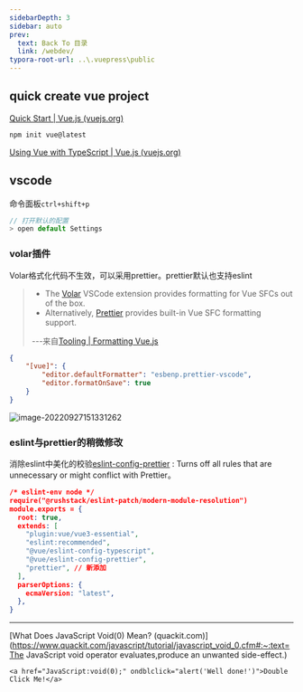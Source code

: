 ```yaml
---
sidebarDepth: 3
sidebar: auto
prev:
  text: Back To 目录
  link: /webdev/
typora-root-url: ..\.vuepress\public
---
```


## quick create vue  project

[Quick Start | Vue.js (vuejs.org)](https://vuejs.org/guide/quick-start.html)

```sh
npm init vue@latest
```

[Using Vue with TypeScript | Vue.js (vuejs.org)](https://vuejs.org/guide/typescript/overview.html)

## vscode

命令面板`ctrl+shift+p` 

```js
// 打开默认的配置
> open default Settings
```

### volar插件

Volar格式化代码不生效，可以采用prettier。prettier默认也支持eslint

> - The [Volar](https://github.com/johnsoncodehk/volar) VSCode extension provides formatting for Vue SFCs out of the box.
> - Alternatively, [Prettier](https://prettier.io/) provides built-in Vue SFC formatting support.
>
> ---来自[Tooling | Formatting Vue.js ](https://vuejs.org/guide/scaling-up/tooling.html#formatting)

```json
{
	"[vue]": {
		"editor.defaultFormatter": "esbenp.prettier-vscode",
		"editor.formatOnSave": true
	}
}
```

![image-20220927151331262](C:\Users\11930\AppData\Roaming\Typora\typora-user-images\image-20220927151331262.png)

### eslint与prettier的稍微修改

消除eslint中美化的校验[eslint-config-prettier](https://github.com/prettier/eslint-config-prettier#readme) : Turns off all rules that are unnecessary or might conflict with Prettier。

```json
/* eslint-env node */
require("@rushstack/eslint-patch/modern-module-resolution")
module.exports = {
  root: true,
  extends: [
    "plugin:vue/vue3-essential",
    "eslint:recommended",
    "@vue/eslint-config-typescript",
    "@vue/eslint-config-prettier",
    "prettier", // 新添加
  ],
  parserOptions: {
    ecmaVersion: "latest",
  },
}

```





------------------

[What Does JavaScript Void(0) Mean? (quackit.com)](https://www.quackit.com/javascript/tutorial/javascript_void_0.cfm#:~:text=The JavaScript void operator evaluates,produce an unwanted side-effect.)

```
<a href="JavaScript:void(0);" ondblclick="alert('Well done!')">Double Click Me!</a>
```


